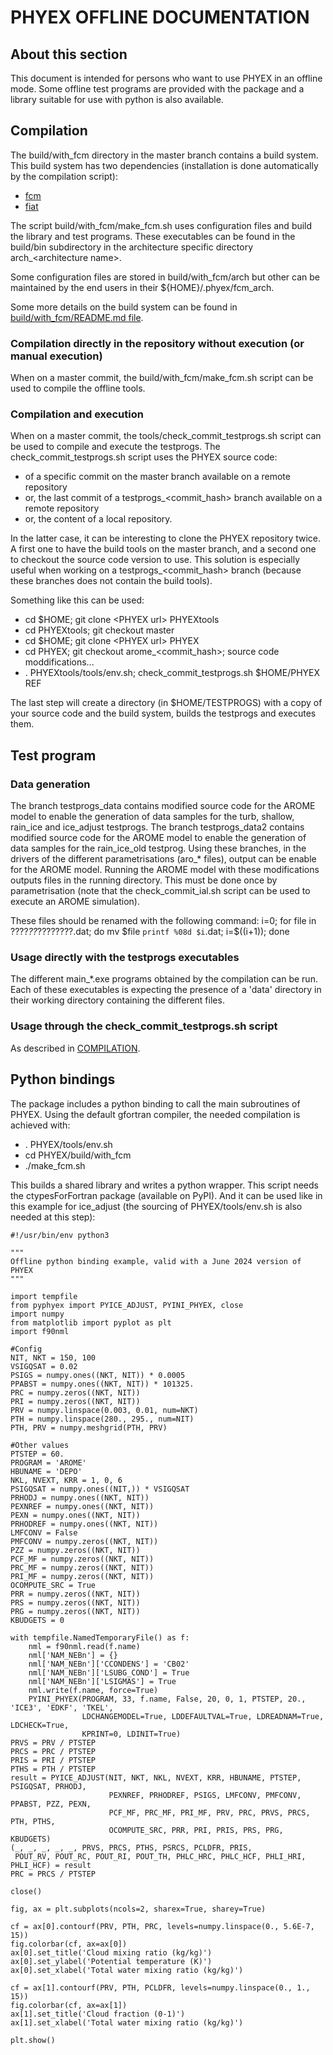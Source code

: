 # PHYEX OFFLINE DOCUMENTATION

## About this section

This document is intended for persons who want to use PHYEX in an offline mode.
Some offline test programs are provided with the package and a library suitable for use with python is also available.

## Compilation

The build/with\_fcm directory in the master branch contains a build system.
This build system has two dependencies (installation is done automatically by the compilation script):

  - [fcm](https://metomi.github.io/fcm/doc/user_guide/)
  - [fiat](https://github.com/ecmwf-ifs/fiat)

The script build/with\_fcm/make\_fcm.sh uses configuration files and build the library and test programs.
These executables can be found in the build/bin subdirectory in the architecture specific directory arch\_\<architecture name\>.

Some configuration files are stored in build/with\_fcm/arch but other can be maintained by the end users in their
${HOME}/.phyex/fcm\_arch.

Some more details on the build system can be found in [build/with\_fcm/README.md file](../build/with_fcm/README.md).

### Compilation directly in the repository without execution (or manual execution)

When on a master commit, the build/with\_fcm/make\_fcm.sh script can be used to compile the offline tools.

### Compilation and execution

When on a master commit, the tools/check\_commit\_testprogs.sh script can be used to compile and execute the testprogs.
The check\_commit\_testprogs.sh script uses the PHYEX source code:

  - of a specific commit on the master branch available on a remote repository
  - or, the last commit of a testprogs\_\<commit\_hash\> branch available on a remote repository
  - or, the content of a local repository.

In the latter case, it can be interesting to clone the PHYEX repository twice.
A first one to have the build tools on the master branch, and a second one to checkout the source code version to use.
This solution is especially useful when working on a testprogs\_\<commit\_hash\> branch (because these branches does not
contain the build tools).

Something like this can be used:

- cd $HOME; git clone \<PHYEX url\> PHYEXtools
- cd PHYEXtools; git checkout master
- cd $HOME; git clone \<PHYEX url\> PHYEX
- cd PHYEX; git checkout arome\_\<commit\_hash\>; source code moddifications...
- . PHYEXtools/tools/env.sh; check\_commit\_testprogs.sh $HOME/PHYEX REF

The last step will create a directory (in $HOME/TESTPROGS) with a copy of your source code and the build system, builds the testprogs and executes them.

## Test program

### Data generation

The branch testprogs\_data contains modified source code for the AROME model to enable the generation of data samples for the turb, shallow, rain\_ice and ice\_adjust testprogs.
The branch testprogs\_data2 contains modified source code for the AROME model to enable the generation of data samples for the rain\_ice\_old testprog.
Using these branches, in the drivers of the different parametrisations (aro\_\* files), output can be enable for the AROME model.
Running the AROME model with these modifications outputs files in the running directory.
This must be done once by parametrisation (note that the check\_commit\_ial.sh script can be used to execute an AROME simulation).

These files should be renamed with the following command:
i=0; for file in ????_??_????????.dat; do mv $file `printf %08d $i`.dat; i=$((i+1)); done

### Usage directly with the testprogs executables

The different main\_\*.exe programs obtained by the compilation can be run. Each of these executables is expecting the presence of a 'data' directory in their working directory containing the different files.

### Usage through the check\_commit\_testprogs.sh script

As described in [COMPILATION](#compilation).

## Python bindings

The package includes a python binding to call the main subroutines of PHYEX.
Using the default gfortran compiler, the needed compilation is achieved with:

- . PHYEX/tools/env.sh
- cd PHYEX/build/with\_fcm
- ./make\_fcm.sh

This builds a shared library and writes a python wrapper.
This script needs the ctypesForFortran package (available on PyPI).
And it can be used like in this example for ice\_adjust (the sourcing of PHYEX/tools/env.sh is also needed at this step):

```
#!/usr/bin/env python3

"""
Offline python binding example, valid with a June 2024 version of PHYEX
"""

import tempfile
from pyphyex import PYICE_ADJUST, PYINI_PHYEX, close
import numpy
from matplotlib import pyplot as plt
import f90nml

#Config
NIT, NKT = 150, 100
VSIGQSAT = 0.02
PSIGS = numpy.ones((NKT, NIT)) * 0.0005
PPABST = numpy.ones((NKT, NIT)) * 101325.
PRC = numpy.zeros((NKT, NIT))
PRI = numpy.zeros((NKT, NIT))
PRV = numpy.linspace(0.003, 0.01, num=NKT)
PTH = numpy.linspace(280., 295., num=NIT)
PTH, PRV = numpy.meshgrid(PTH, PRV)

#Other values
PTSTEP = 60.
PROGRAM = 'AROME'
HBUNAME = 'DEPO'
NKL, NVEXT, KRR = 1, 0, 6
PSIGQSAT = numpy.ones((NIT,)) * VSIGQSAT
PRHODJ = numpy.ones((NKT, NIT))
PEXNREF = numpy.ones((NKT, NIT))
PEXN = numpy.ones((NKT, NIT))
PRHODREF = numpy.ones((NKT, NIT))
LMFCONV = False
PMFCONV = numpy.zeros((NKT, NIT))
PZZ = numpy.zeros((NKT, NIT))
PCF_MF = numpy.zeros((NKT, NIT))
PRC_MF = numpy.zeros((NKT, NIT))
PRI_MF = numpy.zeros((NKT, NIT))
OCOMPUTE_SRC = True
PRR = numpy.zeros((NKT, NIT))
PRS = numpy.zeros((NKT, NIT))
PRG = numpy.zeros((NKT, NIT))
KBUDGETS = 0

with tempfile.NamedTemporaryFile() as f:
    nml = f90nml.read(f.name)
    nml['NAM_NEBn'] = {}
    nml['NAM_NEBn']['CCONDENS'] = 'CB02'
    nml['NAM_NEBn']['LSUBG_COND'] = True
    nml['NAM_NEBn']['LSIGMAS'] = True
    nml.write(f.name, force=True)
    PYINI_PHYEX(PROGRAM, 33, f.name, False, 20, 0, 1, PTSTEP, 20., 'ICE3', 'EDKF', 'TKEL',
                LDCHANGEMODEL=True, LDDEFAULTVAL=True, LDREADNAM=True, LDCHECK=True,
                KPRINT=0, LDINIT=True)
PRVS = PRV / PTSTEP
PRCS = PRC / PTSTEP
PRIS = PRI / PTSTEP
PTHS = PTH / PTSTEP
result = PYICE_ADJUST(NIT, NKT, NKL, NVEXT, KRR, HBUNAME, PTSTEP, PSIGQSAT, PRHODJ,
                      PEXNREF, PRHODREF, PSIGS, LMFCONV, PMFCONV, PPABST, PZZ, PEXN,
                      PCF_MF, PRC_MF, PRI_MF, PRV, PRC, PRVS, PRCS, PTH, PTHS,
                      OCOMPUTE_SRC, PRR, PRI, PRIS, PRS, PRG, KBUDGETS)
(_, _, _, _, _, PRVS, PRCS, PTHS, PSRCS, PCLDFR, PRIS,
 POUT_RV, POUT_RC, POUT_RI, POUT_TH, PHLC_HRC, PHLC_HCF, PHLI_HRI, PHLI_HCF) = result
PRC = PRCS / PTSTEP

close()

fig, ax = plt.subplots(ncols=2, sharex=True, sharey=True)

cf = ax[0].contourf(PRV, PTH, PRC, levels=numpy.linspace(0., 5.6E-7, 15))
fig.colorbar(cf, ax=ax[0])
ax[0].set_title('Cloud mixing ratio (kg/kg)')
ax[0].set_ylabel('Potential temperature (K)')
ax[0].set_xlabel('Total water mixing ratio (kg/kg)')

cf = ax[1].contourf(PRV, PTH, PCLDFR, levels=numpy.linspace(0., 1., 15))
fig.colorbar(cf, ax=ax[1])
ax[1].set_title('Cloud fraction (0-1)')
ax[1].set_xlabel('Total water mixing ratio (kg/kg)')

plt.show()
```
